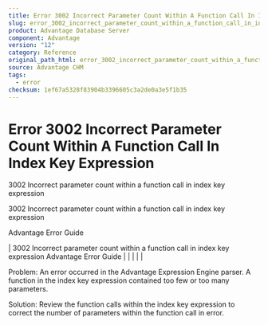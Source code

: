 ```yaml
---
title: Error 3002 Incorrect Parameter Count Within A Function Call In Index Key Expression
slug: error_3002_incorrect_parameter_count_within_a_function_call_in_index_key_expression
product: Advantage Database Server
component: Advantage
version: "12"
category: Reference
original_path_html: error_3002_incorrect_parameter_count_within_a_function_call_in_index_key_expression.htm
source: Advantage CHM
tags:
  - error
checksum: 1ef67a5328f83904b3396605c3a2de0a3e5f1b35
---
```


# Error 3002 Incorrect Parameter Count Within A Function Call In Index Key Expression

3002 Incorrect parameter count within a function call in index key expression

3002 Incorrect parameter count within a function call in index key expression

Advantage Error Guide

| 3002 Incorrect parameter count within a function call in index key expression  Advantage Error Guide |  |  |  |  |

Problem: An error occurred in the Advantage Expression Engine parser. A function in the index key expression contained too few or too many parameters.

Solution: Review the function calls within the index key expression to correct the number of parameters within the function call in error.
